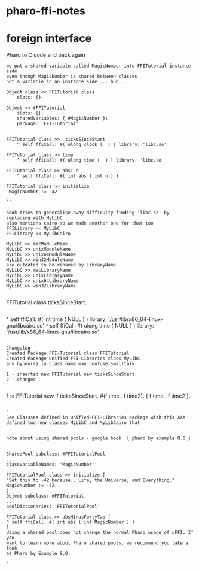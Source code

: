 # pharo-ffi-notes


# foreign interface 

Pharo to C code and back again

```
we put a shared variable called MagicNumber into FFITutorial instance side
even though MagicNumber is shared between classes
not a variable in an instance side ... huh ... 

Object class << FFITutorial class
	slots: {}
	
Object << #FFITutorial
	slots: {};
	sharedVariables: { #MagicNumber };
	package: 'FFI-Tutorial'
		

FFITutorial class >>  ticksSinceStart
	^ self ffiCall: #( ulong clock (  ) ) library: 'libc.so'
	
FFITutorial class >> time
	^ self ffiCall: #( ulong time (  ) ) library: 'libc.so'

FFITutorial class >> abs: n
	^ self ffiCall: #( int abs ( int n ) ) .

FFITutorial class >> initialize
 MagicNumber := -42	
	
``

book tries to generalise away difficulty finding 'libc.so' by replacing with MyLibC 
also mentions cairo so we made another one for that too
FFILibrary << MyLibC     
FFILibrary << MyLibCairo  

MyLibC >> macModuleName
MyLibC >> unixModuleName
MyLibC >> unix64ModuleName
MyLibC >> win32ModuleName
are outdated to be renamed by LibraryName
MyLibC >> macLibraryName
MyLibC >> unixLibraryName
MyLibC >> unix64LibraryName
MyLibC >> win32LibraryName


```
FFITutorial class ticksSinceStart.

```

```
^ self ffiCall: #( int time ( NULL ) ) library: '/usr/lib/x86_64-linux-gnu/libcairo.so'	
^ self ffiCall: #( ulong time ( NULL ) ) library: '/usr/lib/x86_64-linux-gnu/libcairo.so'	

```

Changelog
Created Package FFI-Tutorial class FFITutorial
Created Package Unified-FFI-Libraries class MyLibC
any hypen(s) in class name may confuse smalltalk

1 - inserted new FFITutorial new ticksSinceStart.
2 - changed 


```
f := FFITutorial new.
f ticksSinceStart.
#(f time . f time2). 
{ f time . f time2  }. 
```

"
See Classses defined in Unified-FFI-Libraries package with this XXX
defined two new classes MyLibC and MyLibCairo that 


note about using shared pools - google book  { pharo by example 8.0 }


SharedPool subclass: #FFITutorialPool
...
classVariableNames: 'MagicNumber'
...
FFITutorialPool class >> initialize [
"Set this to -42 because.. Life, the Universe, and Everything."
MagicNumber := -42.
]
Object subclass: #FFITutorial
...
poolDictionaries: 'FFITutorialPool'
...
FFITutorial class >> absMinusFortyTwo [
^ self ffiCall: #( int abs ( int MagicNumber ) )
]
Using a shared pool does not change the normal Pharo usage of uFFI. If you
want to learn more about Pharo shared pools, we recommend you take a look
at Pharo by Example 8.0.

"




